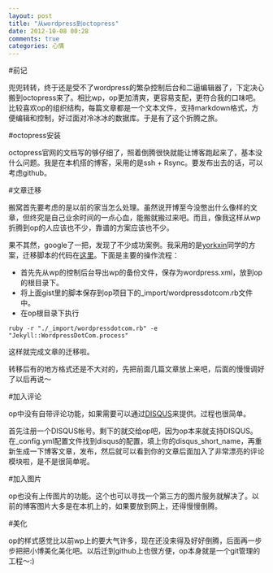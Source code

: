 ```yaml
---
layout: post
title: "从wordpress到octopress"
date: 2012-10-08 00:28
comments: true
categories: 心情
---
```


#前记

兜兜转转，终于还是受不了wordpress的繁杂控制后台和二逼编辑器了，下定决心搬到octopress来了。相比wp，op更加清爽，更容易支配，更符合我的口味吧。比较喜欢op的组织结构，每篇文章都是一个文本文件，支持markdown格式，方便编辑和控制，好过面对冷冰冰的数据库。于是有了这个折腾之旅。

<!-- more -->

#octopress安装

octopress官网的文档写的够仔细了，照着倒腾很快就能让博客跑起来了，基本没什么问题。我是在本机搭的博客，采用的是ssh + Rsync。要发布出去的话，可以考虑github。

#文章迁移

搬窝首先要考虑的是以前的家当怎么处理。虽然说开博至今没憋出什么像样的文章，但终究是自己业余时间的一点心血，能搬就搬过来吧。而且，像我这样从wp折腾到op的人应该也不少，靠谱的方案应该也不少。

果不其然，google了一把，发现了不少成功案例。我采用的是[yorkxin](http://blog.yorkxin.org/2011/11/26/import-from-wpcom-to-octopress/)同学的方案，迁移脚本的代码在[这里](https://gist.github.com/1394128)。下面是主要的操作流程：

* 首先先从wp的控制后台导出wp的备份文件，保存为wordpress.xml，放到op的根目录下。
* 将上面gist里的脚本保存到op项目下的_import/wordpressdotcom.rb文件中。
* 在op根目录下执行
```
ruby -r "./_import/wordpressdotcom.rb" -e "Jekyll::WordpressDotCom.process"
```
这样就完成文章的迁移啦。

转移后有的地方格式还是不大对的，先把前面几篇文章放上来吧，后面的慢慢调好了以后再说～

#加入评论

op中没有自带评论功能，如果需要可以通过[DISQUS](http://disqus.com/)来提供。过程也很简单。

首先注册一个DISQUS帐号。剩下的就交给op吧，因为op本来就支持DISQUS。
在_config.yml配置文件找到disqus的配置，填上你的disqus_short_name，再重新生成一下博客文章，发布，然后就可以看到你的文章后面加入了非常漂亮的评论模块啦，是不是很简单呢。

#加入图片

op也没有上传图片的功能。这个也可以寻找一个第三方的图片服务就解决了。以前的博客图片大多是在本机上的，如果要放到网上，还得慢慢倒腾。

#美化

op的样式感觉比以前wp上的要大气许多，现在还没来得及好好倒腾，后面再一步步把把小博美化美化吧。以后迁到github上也很方便，op本身就是一个git管理的工程～:)